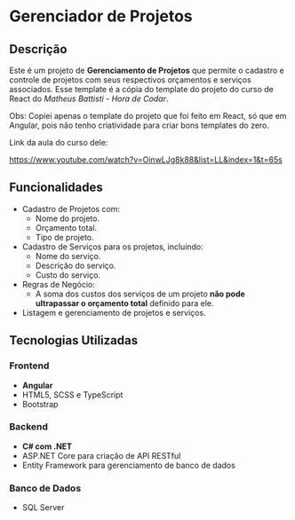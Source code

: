 # Gerenciador de Projetos

## Descrição
Este é um projeto de **Gerenciamento de Projetos** que permite o cadastro e controle de projetos com seus respectivos orçamentos e serviços associados. Esse template é a cópia do template do projeto do curso de React do *Matheus Battisti - Hora de Codar*.

Obs: Copiei apenas o template do projeto que foi feito em React, só que em Angular, pois não tenho criatividade para criar bons templates do zero.

Link da aula do curso dele:

https://www.youtube.com/watch?v=OinwLJg8k88&list=LL&index=1&t=65s

## Funcionalidades
- Cadastro de Projetos com:
  - Nome do projeto.
  - Orçamento total.
  - Tipo de projeto.
- Cadastro de Serviços para os projetos, incluindo:
  - Nome do serviço.
  - Descrição do serviço.
  - Custo do serviço.
- Regras de Negócio:
  - A soma dos custos dos serviços de um projeto **não pode ultrapassar o orçamento total** definido para ele.
- Listagem e gerenciamento de projetos e serviços.

## Tecnologias Utilizadas

### Frontend
- **Angular**
- HTML5, SCSS e TypeScript
- Bootstrap

### Backend
- **C# com .NET**
- ASP.NET Core para criação de API RESTful
- Entity Framework para gerenciamento de banco de dados

### Banco de Dados
- SQL Server
